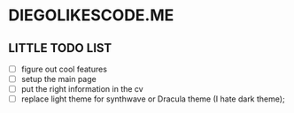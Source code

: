 # DIEGOLIKESCODE.ME

## LITTLE TODO LIST
- [ ] figure out cool features
- [ ] setup the main page
- [ ] put the right information in the cv
- [ ] replace light theme for synthwave or Dracula theme (I hate dark theme);
